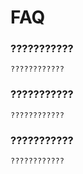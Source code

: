 # FAQ
### ???????????
```
????????????
```
### ???????????
```
????????????
```
### ???????????
```
????????????
```
